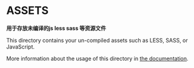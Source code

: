 # ASSETS

**用于存放未编译的js less sass 等资源文件**

This directory contains your un-compiled assets such as LESS, SASS, or JavaScript.

More information about the usage of this directory in [the documentation](https://nuxtjs.org/guide/assets#webpacked).

